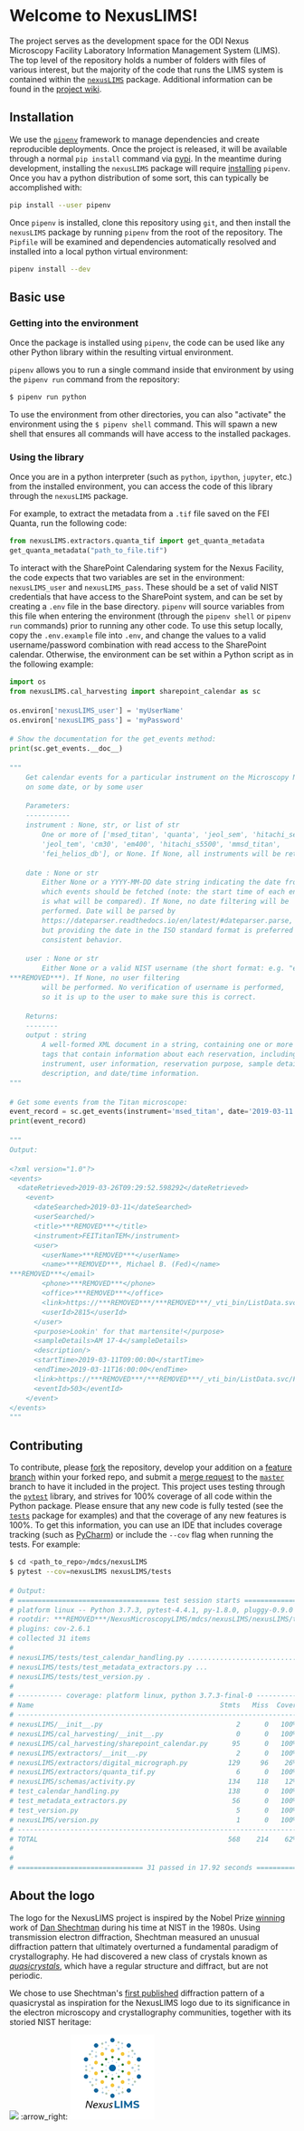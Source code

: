 # Welcome to NexusLIMS!

The project serves as the development space for the ODI Nexus Microscopy Facility
Laboratory Information Management System (LIMS). The top level of the repository
holds a number of folders with files of various interest, but the majority of the
code that runs the LIMS system is contained within the [`nexusLIMS`](mdcs/nexusLIMS)
package. Additional information can be found in the
[project wiki](https://gitlab.nist.gov/gitlab/nexuslims/NexusMicroscopyLIMS/wikis/home).

## Installation

We use the [`pipenv`](https://docs.pipenv.org/en/latest/) framework to manage
dependencies and create reproducible deployments. Once the project is released,
it will be available through a normal `pip install` command via 
[pypi](https://pypi.org/). In the meantime during development, installing 
the `nexusLIMS` package will require 
[installing](https://docs.pipenv.org/en/latest/install/#installing-pipenv) 
`pipenv`. Once you hav a python distribution of some sort, this can typically
be accomplished with:

```bash
pip install --user pipenv
``` 

Once `pipenv` is installed, clone this repository using `git`, and then install 
the `nexusLIMS` package by running `pipenv` from the root of the repository.
The `Pipfile` will be examined and dependencies automatically resolved and 
installed into a local python virtual environment:

```bash
pipenv install --dev
```  

## Basic use

### Getting into the environment

Once the package is installed using `pipenv`, the code can be used like any 
other Python library within the resulting virtual environment. 

`pipenv` allows you to run a single command inside that environment by using 
the `pipenv run` command from the repository:

```bash
$ pipenv run python
```

To use the environment from other directories, you can also "activate" the 
environment using the `$ pipenv shell` command. This will spawn a new shell that
ensures all commands will have access to the installed packages.

### Using the library

Once you are in a python interpreter (such as `python`, `ipython`, `jupyter`, 
etc.) from the installed environment, you can access the code of this library
through the `nexusLIMS` package.

For example, to extract the metadata from a `.tif` file saved
on the FEI Quanta, run the following code:

```python
from nexusLIMS.extractors.quanta_tif import get_quanta_metadata
get_quanta_metadata("path_to_file.tif")
``` 

To interact with the SharePoint Calendaring system for the Nexus Facility, the 
code expects that two variables are set in the environment: `nexusLIMS_user` and
`nexusLIMS_pass`. These should be a set of valid NIST credentials that have
access to the SharePoint system, and can be set by creating a `.env` file in the
base directory. `pipenv` will source variables from this file when entering
the environment (through the `pipenv shell` or `pipenv run` commands) 
prior to running any other code. To use this setup locally, copy the 
`.env.example` file into `.env`, and change the values to a valid 
username/password combination with read access to the SharePoint calendar.
Otherwise, the environment can be set within a Python script as in the following
example:

```python
import os
from nexusLIMS.cal_harvesting import sharepoint_calendar as sc

os.environ['nexusLIMS_user'] = 'myUserName'
os.environ['nexusLIMS_pass'] = 'myPassword'

# Show the documentation for the get_events method:
print(sc.get_events.__doc__)

"""
    Get calendar events for a particular instrument on the Microscopy Nexus,
    on some date, or by some user

    Parameters:
    -----------
    instrument : None, str, or list of str
        One or more of ['msed_titan', 'quanta', 'jeol_sem', 'hitachi_sem',
        'jeol_tem', 'cm30', 'em400', 'hitachi_s5500', 'mmsd_titan',
        'fei_helios_db'], or None. If None, all instruments will be returned.

    date : None or str
        Either None or a YYYY-MM-DD date string indicating the date from
        which events should be fetched (note: the start time of each entry
        is what will be compared). If None, no date filtering will be
        performed. Date will be parsed by
        https://dateparser.readthedocs.io/en/latest/#dateparser.parse,
        but providing the date in the ISO standard format is preferred for
        consistent behavior.

    user : None or str
        Either None or a valid NIST username (the short format: e.g. "ear1"
***REMOVED***). If None, no user filtering
        will be performed. No verification of username is performed,
        so it is up to the user to make sure this is correct.

    Returns:
    --------
    output : string
        A well-formed XML document in a string, containing one or more <event>
        tags that contain information about each reservation, including title,
        instrument, user information, reservation purpose, sample details,
        description, and date/time information.
"""

# Get some events from the Titan microscope:
event_record = sc.get_events(instrument='msed_titan', date='2019-03-11')
print(event_record)

"""
Output:

<?xml version="1.0"?>
<events>
  <dateRetrieved>2019-03-26T09:29:52.598292</dateRetrieved>
    <event>
      <dateSearched>2019-03-11</dateSearched>
      <userSearched/>
      <title>***REMOVED***</title>
      <instrument>FEITitanTEM</instrument>
      <user>
        <userName>***REMOVED***</userName>
        <name>***REMOVED***, Michael B. (Fed)</name>
***REMOVED***</email>
        <phone>***REMOVED***</phone>
        <office>***REMOVED***</office>
        <link>https://***REMOVED***/***REMOVED***/_vti_bin/ListData.svc/UserInformationList(2815)</link>
        <userId>2815</userId>
      </user>
      <purpose>Lookin' for that martensite!</purpose>
      <sampleDetails>AM 17-4</sampleDetails>
      <description/>
      <startTime>2019-03-11T09:00:00</startTime>
      <endTime>2019-03-11T16:00:00</endTime>
      <link>https://***REMOVED***/***REMOVED***/_vti_bin/ListData.svc/FEITitanTEM(503)</link>
      <eventId>503</eventId>
    </event>
</events>
"""
``` 


## Contributing 

To contribute, please [fork](https://gitlab.nist.gov/gitlab/nexuslims/NexusMicroscopyLIMS/forks/new)
the repository, develop your addition on a
[feature branch](https://www.atlassian.com/git/tutorials/comparing-workflows/feature-branch-workflow)
within your forked repo,
and submit a [merge request](https://gitlab.nist.gov/gitlab/nexuslims/NexusMicroscopyLIMS/merge_requests)
to the [`master`](https://gitlab.nist.gov/gitlab/nexuslims/NexusMicroscopyLIMS/tree/master)
branch to have it included in the project.
This project uses testing through the 
[`pytest`](https://docs.pytest.org/en/latest/) library, and strives for 
100% coverage of all code within the Python package. 
Please ensure that any new code is fully tested (see the 
[`tests`](mdcs/nexusLIMS/nexusLIMS/tests) package for examples) and that the 
coverage of any new features is 100%. To get this information, you can use an 
IDE that includes coverage tracking (such as 
[PyCharm](https://www.jetbrains.com/pycharm/)) or include the `--cov` flag when
running the tests. For example:

```bash
$ cd <path_to_repo>/mdcs/nexusLIMS
$ pytest --cov=nexusLIMS nexusLIMS/tests

# Output:
# =================================== test session starts ===================================
# platform linux -- Python 3.7.3, pytest-4.4.1, py-1.8.0, pluggy-0.9.0
# rootdir: ***REMOVED***/NexusMicroscopyLIMS/mdcs/nexusLIMS/nexusLIMS/tests, inifile: pytest.ini
# plugins: cov-2.6.1
# collected 31 items
# 
# nexusLIMS/tests/test_calendar_handling.py ...........................               [ 87%]
# nexusLIMS/tests/test_metadata_extractors.py ...                                     [ 96%]
# nexusLIMS/tests/test_version.py .                                                   [100%]
# 
# ----------- coverage: platform linux, python 3.7.3-final-0 --------------------------------
# Name                                              Stmts   Miss  Cover
# -------------------------------------------------------------------------------------------
# nexusLIMS/__init__.py                                 2      0   100%
# nexusLIMS/cal_harvesting/__init__.py                  0      0   100%
# nexusLIMS/cal_harvesting/sharepoint_calendar.py      95      0   100%
# nexusLIMS/extractors/__init__.py                      2      0   100%
# nexusLIMS/extractors/digital_micrograph.py          129     96    26%
# nexusLIMS/extractors/quanta_tif.py                    6      0   100%
# nexusLIMS/schemas/activity.py                       134    118    12%
# test_calendar_handling.py                           138      0   100%
# test_metadata_extractors.py                          56      0   100%
# test_version.py                                       5      0   100%
# nexusLIMS/version.py                                  1      0   100%
# -------------------------------------------------------------------------------------------
# TOTAL                                               568    214    62%
# 
# 
# =============================== 31 passed in 17.92 seconds ================================
```

## About the logo

The logo for the NexusLIMS project is inspired by the Nobel Prize
[winning](https://www.nobelprize.org/prizes/chemistry/2011/shechtman/facts/) 
work of 
[Dan Shechtman](https://www.nist.gov/content/nist-and-nobel/nobel-moment-dan-shechtman)
during his time at NIST in the 1980s. Using transmission electron diffraction,
Shechtman measured an unusual diffraction pattern that ultimately overturned
a fundamental paradigm of crystallography. He had discovered a new class of 
crystals known as 
[*quasicrystals*](https://en.wikipedia.org/wiki/Quasicrystal), which have a 
regular structure and diffract, but are not periodic.

We chose to use Shechtman's 
[first published](https://journals.aps.org/prl/pdf/10.1103/PhysRevLett.53.1951) 
diffraction pattern of a quasicrystal as inspiration for the NexusLIMS logo 
due to its significance in the electron microscopy and crystallography 
communities, together with its storied NIST heritage:  
 
<img height=150 src="files/logo_ideas/shechtman_QC_DP.png"/> :arrow\_right: <img height=150 src="files/logo_horizontal_text.png"/>
